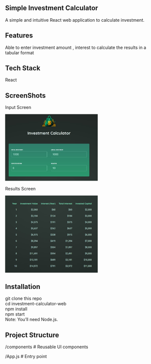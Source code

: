 ## Simple Investment Calculator<br/>
A simple and intuitive React web application to calculate investment.<br/>

## Features<br/>
Able to enter investment amount , interest to calculate the results in a tabular format<br/>

## Tech Stack<br/>
React <br/>

## ScreenShots<br/>
Input Screen <br/> 
<p align="left"> <img src="./src/assets/screenshots/inputscreen_investment_calc.jpg" alt="Home Screen" width="300" /> </p> 

Results Screen <br/>
<p align="left"> <img src="./src/assets/screenshots/resultscreen_investment_calc.jpg" alt="Home Screen" width="300" /> </p> 

## Installation<br/>
git clone this repo<br/>
cd investment-calculator-web<br/>
npm install<br/>
npm start<br/>
Note: You’ll need Node.js.<br/>

## Project Structure <br/>

/components      # Reusable UI components <br/>
 
/App.js          # Entry point  
